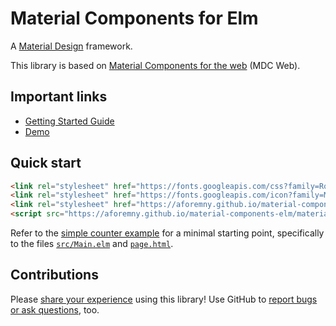 # Material Components for Elm

A [Material Design](https://material.io/design) framework.

This library is based on [Material Components for the
web](https://github.com/material-components/material-components-web) (MDC Web).


## Important links

- [Getting Started Guide]()
- [Demo](https://aforemny.github.io/material-component-elm)


## Quick start

```html
<link rel="stylesheet" href="https://fonts.googleapis.com/css?family=Roboto:300,400,500">
<link rel="stylesheet" href="https://fonts.googleapis.com/icon?family=Material+Icons">
<link rel="stylesheet" href="https://aforemny.github.io/material-components-elm/material-components-elm.min.css">
<script src="https://aforemny.github.io/material-components-elm/material-components-elm.min.js"></script>
```

Refer to the [simple counter example](examples/simple-counter) for a minimal
starting point, specifically to the files
[`src/Main.elm`](examples/simple-counter/src/Main.elm) and
[`page.html`](examples/simple-counter/page.html).


## Contributions

Please [share your
experience](https://github.com/aforemny/material-components-elm/issues) using
this library! Use GitHub to [report bugs or ask
questions](https://github.com/aforemny/material-components-elm/issues), too.
